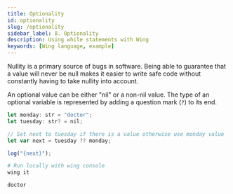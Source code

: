 ```yaml
---
title: Optionality
id: optionality
slug: /optionality
sidebar_label: 8. Optionality
description: Using while statements with Wing
keywords: [Wing language, example]
---
```


Nullity is a primary source of bugs in software. Being able to guarantee that a value will never be null makes it easier to write safe code without constantly having to take nullity into account.

An optional value can be either "nil" or a non-nil value. The type of an optional variable is represented by adding a question mark (`?`) to its end.

```js playground title="main.w"
let monday: str = "doctor";
let tuesday: str? = nil;

// Set next to tuesday if there is a value otherwise use monday value
let var next = tuesday ?? monday;

log("{next}");

```

```bash title="Wing console output"
# Run locally with wing console
wing it

doctor
```